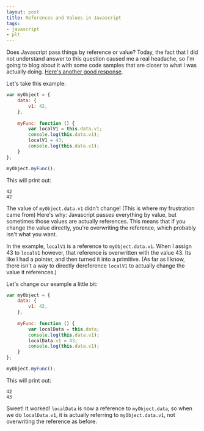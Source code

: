 ```yaml
---
layout: post
title: References and Values in Javascript
tags:
- javascript
- plt
---
```


Does Javascript pass things by reference or value? Today, the fact that I did not understand answer to this question caused me a real headache, so I'm going to blog about it with some code samples that are closer to what I was actually doing. [Here's another good response][1]. 

<!--more-->

Let's take this example:

```javascript
var myObject = {
    data: {
        v1: 42,
    },
    
    myFunc: function () {
        var localV1 = this.data.v1;
        console.log(this.data.v1);
        localV1 = 43;
        console.log(this.data.v1);
    }
};

myObject.myFunc();
```

This will print out:

```
42
42
```

The value of `myObject.data.v1` didn't change! (This is where my frustration came from) Here's why: Javascript passes everything by value, but sometimes those values are actually references. This means that if you change the value directly, you're overwriting the reference, which probably isn't what you want.

In the example, `localV1` is a reference to `myObject.data.v1`. When I assign 43 to `localV1` however, that reference is overwritten with the value 43. Its like I had a pointer, and then turned it into a primitive. (As far as I know, there isn't a way to directly dereference `localV1` to actually change the value it references.)

Let's change our example a little bit:

```javascript
var myObject = {
    data: {
        v1: 42,
    },
    
    myFunc: function () {
        var localData = this.data;
        console.log(this.data.v1);
        localData.v1 = 43;
        console.log(this.data.v1);
    }
};

myObject.myFunc();
```

This will print out:

```
42
43
```

Sweet! It worked! `localData` is now a reference to `myObject.data`, so when we do `localData.v1`, it is actually referring to `myObject.data.v1`, not overwriting the reference as before.  

[1]: http://stackoverflow.com/questions/518000/is-javascript-a-pass-by-reference-or-pass-by-value-language